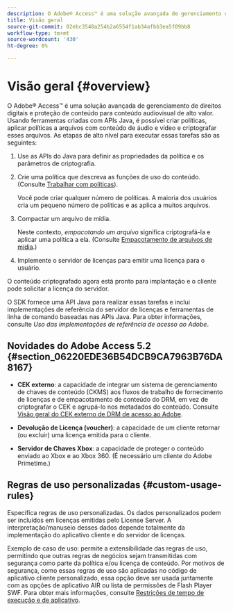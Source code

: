 ```yaml
---
description: O Adobe® Access™ é uma solução avançada de gerenciamento de direitos digitais e proteção de conteúdo para conteúdo audiovisual de alto valor. Usando ferramentas criadas com APIs Java, é possível criar políticas, aplicar políticas a arquivos com conteúdo de áudio e vídeo e criptografar esses arquivos. As etapas de alto nível para executar essas tarefas são as seguintes
title: Visão geral
source-git-commit: 02ebc3548a254b2a6554f1ab34afbb3ea5f09bb8
workflow-type: tm+mt
source-wordcount: '430'
ht-degree: 0%

---
```


# Visão geral {#overview}

O Adobe® Access™ é uma solução avançada de gerenciamento de direitos digitais e proteção de conteúdo para conteúdo audiovisual de alto valor. Usando ferramentas criadas com APIs Java, é possível criar políticas, aplicar políticas a arquivos com conteúdo de áudio e vídeo e criptografar esses arquivos. As etapas de alto nível para executar essas tarefas são as seguintes:

1. Use as APIs do Java para definir as propriedades da política e os parâmetros de criptografia.
1. Crie uma política que descreva as funções de uso do conteúdo. (Consulte [Trabalhar com políticas](../../aaxs-protecting-content/content-working-with-policies/content-working-with-policies-overview.md)).

   Você pode criar qualquer número de políticas. A maioria dos usuários cria um pequeno número de políticas e as aplica a muitos arquivos.

1. Compactar um arquivo de mídia.

   Neste contexto, *empacotando um arquivo* significa criptografá-la e aplicar uma política a ela. (Consulte [Empacotamento de arquivos de mídia](../../aaxs-protecting-content/content-packaging-media-files/content-packaging-media-files-overview.md).)

1. Implemente o servidor de licenças para emitir uma licença para o usuário.

O conteúdo criptografado agora está pronto para implantação e o cliente pode solicitar a licença do servidor.

O SDK fornece uma API Java para realizar essas tarefas e inclui implementações de referência do servidor de licenças e ferramentas de linha de comando baseadas nas APIs Java. Para obter informações, consulte *Uso das implementações de referência de acesso ao Adobe*.

## Novidades do Adobe Access 5.2 {#section_06220EDE36B54DCB9CA7963B76DA8167}

* **CEK externo**: a capacidade de integrar um sistema de gerenciamento de chaves de conteúdo (CKMS) aos fluxos de trabalho de fornecimento de licenças e de empacotamento de conteúdo do DRM, em vez de criptografar o CEK e agrupá-lo nos metadados do conteúdo. Consulte [Visão geral do CEK externo de DRM de acesso ao Adobe](../../aaxs-drm-xkey-mgmt/aaxs-drm-using-external-cek-overview.md).

* **Devolução de Licença (voucher)**: a capacidade de um cliente retornar (ou excluir) uma licença emitida para o cliente.
* **Servidor de Chaves Xbox**: a capacidade de proteger o conteúdo enviado ao Xbox e ao Xbox 360. (É necessário um cliente do Adobe Primetime.)

## Regras de uso personalizadas {#custom-usage-rules}

Especifica regras de uso personalizadas. Os dados personalizados podem ser incluídos em licenças emitidas pelo License Server. A interpretação/manuseio desses dados depende totalmente da implementação do aplicativo cliente e do servidor de licenças.

Exemplo de caso de uso: permite a extensibilidade das regras de uso, permitindo que outras regras de negócios sejam transmitidas com segurança como parte da política e/ou licença de conteúdo. Por motivos de segurança, como essas regras de uso são aplicadas no código de aplicativo cliente personalizado, essa opção deve ser usada juntamente com as opções de aplicativo AIR ou lista de permissões de Flash Player SWF. Para obter mais informações, consulte [Restrições de tempo de execução e de aplicativo](../../aaxs-protecting-content/content-introduction/content-usage-rules/content-runtime-application-restrictions/content-allowlist-air.md).

